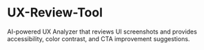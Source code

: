 # UX-Review-Tool
AI-powered UX Analyzer that reviews UI screenshots and provides accessibility, color contrast, and CTA improvement suggestions.
